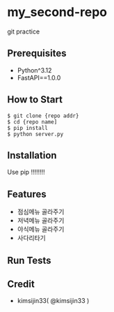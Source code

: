# my_second-repo
git practice

## Prerequisites

 - Python^3.12
 - FastAPI==1.0.0

## How to Start

```shell
$ git clone {repo addr}
$ cd {repo name]
$ pip install 
$ python server.py
```

## Installation

Use pip !!!!!!!!

## Features

 - 점심메뉴 골라주기 
 - 저녁메뉴 골라주기
 - 야식메뉴 골라주기
 - 사다리타기

## Run Tests

## Credit

- kimsijin33( @kimsijin33 ) 
